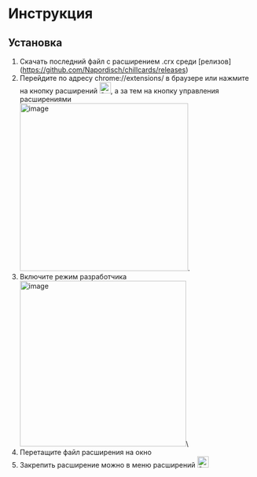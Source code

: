# Инструкция
## Установка
1. Скачать последний файл с расширением .crx среди [релизов] (https://github.com/Napordisch/chillcards/releases)
2. Перейдите по адресу chrome://extensions/ в браузере или нажмите на кнопку расширений <img width="23" alt="Screenshot 2024-12-16 at 11 38 39" src="https://github.com/user-attachments/assets/52daeb6e-13c8-4d94-9281-aea2b9c7d48c" />, а за тем на кнопку управления расширениями\
<img width="342" alt="image" src="https://github.com/user-attachments/assets/1ae0f8a3-4981-4e10-a227-78b507a79a05" />.
3. Включите режим разработчика
<img width="338" alt="image" src="https://github.com/user-attachments/assets/4e750560-3a48-435d-b3a9-31b1a12b1956" />\
4. Перетащите файл расширения на окно
5. Закрепить расширение можно в меню расширений <img width="23" alt="Screenshot 2024-12-16 at 11 38 39" src="https://github.com/user-attachments/assets/52daeb6e-13c8-4d94-9281-aea2b9c7d48c" />
